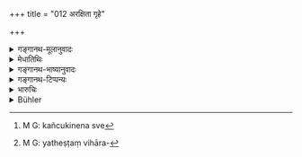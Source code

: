 +++
title = "012 अरक्षिता गृहे"

+++

<details><summary>गङ्गानथ-मूलानुवादः</summary>

Women confined in the house under trusted servants are not well guarded; really well guarded are those who guard themselves by themselves.—(12)
</details>

<details><summary>मेधातिथिः</summary>

आप्तं प्राप्तं काले तं कुर्वन्त्य् **आप्तकारिणो** ऽवधानवन्त उच्यन्ते शुद्धान्ताधिकारिणः कञ्चुकिनः । तैः स्वे[^३६] गृहे रुद्धाश् चास्वतन्त्रीकृता यथेष्टविहारनिषेधेन[^३७] रक्ष्यमाणा न रक्षिता भवन्ति । किं त्व् **आत्मनात्मानं** रक्षन्ति । ताः कथं रक्षन्ति । यद्य् एतेषु कर्येषु नियुज्यन्ते । उक्तोपायप्रशंसा नोपायान्तरनिषेधः ॥ ९.१२ ॥


[^३७]:
     M G: yatheṣṭaṃ vihāra-


[^३६]:
     M G: kañcukinena sve
</details>

<details><summary>गङ्गानथ-भाष्यानुवादः</summary>

‘*Trusted servants*’—Those who would act in the right manner at the right moment; *i.e*., persons ever on the alert; and hence considered fit for being employed in the harem, as chamberlains.

Women who are ‘*confined*’—not allowed to go about freely—in the house under such men, are not really well-guarded; but those are ‘*who guard themselves by themselves*.’

And how are they to guard themselves?

Just when they are employed as above.

This verse is meant to be a praise of the method laid down in the preceding verse, and it does not exclude other methods.—(12)
</details>

<details><summary>गङ्गानथ-टिप्पन्यः</summary>

This verse is quoted in *Vivādaratnākara* (p. 416), which explains ‘*āptakāribhiḥ*’ as ‘trustworthy and alert.’
</details>

<details><summary>भारुचिः</summary>

अनन्तरश्लोकोतेन चोपायेनैता **आत्मानम् आत्मना** रक्षन्ति तस्मात् तत्स्तुतिपरम् एवेदम् । न तु गृहोपरोधाप्तपुरुषोपग्रहलक्षणयोस् स्त्रीरकषणहेत्वोर् अयं प्रतिषेधः, सामर्थ्यात् प्रकरणाच् चेति । अथ वा नारीसंदूषणपरिवर्जनस्तुतिपरम् एतत्, **आत्मानम् आत्मना यास् तु रक्षेयुस् ताः सुरक्षिता** इति । यतस् तत्परिवर्जनार्थं तानि दर्शयति ॥ ९.१२ ॥
</details>

<details><summary>Bühler</summary>

012	Women, confined in the house under trustworthy and obedient servants, are not (well) guarded; but those who of their own accord keep guard over themselves, are well guarded.
</details>
